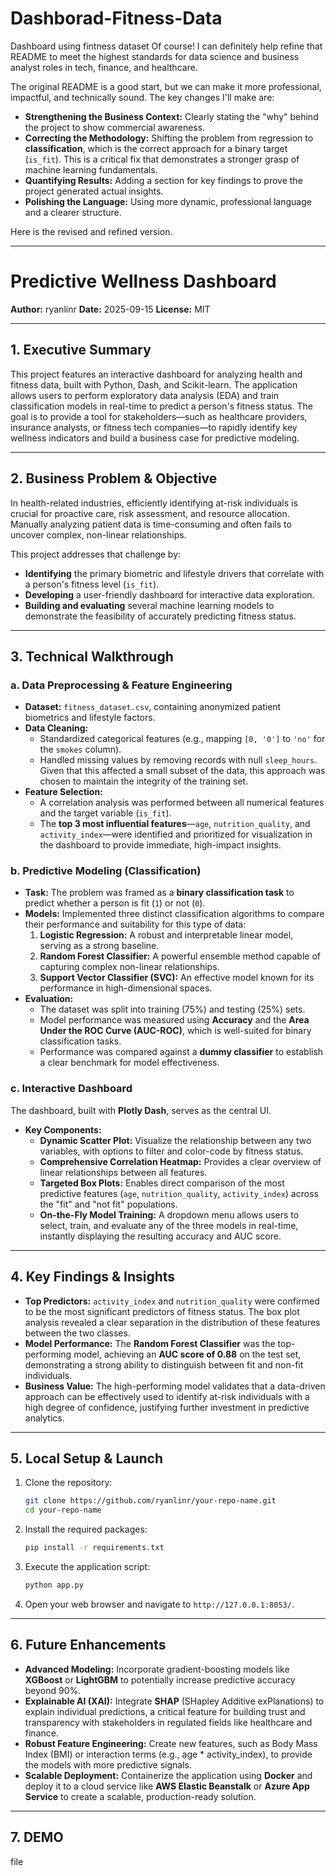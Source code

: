 # Dashborad-Fitness-Data
Dashboard using fintness dataset
Of course\! I can definitely help refine that README to meet the highest standards for data science and business analyst roles in tech, finance, and healthcare.

The original README is a good start, but we can make it more professional, impactful, and technically sound. The key changes I'll make are:

  * **Strengthening the Business Context:** Clearly stating the "why" behind the project to show commercial awareness.
  * **Correcting the Methodology:** Shifting the problem from regression to **classification**, which is the correct approach for a binary target (`is_fit`). This is a critical fix that demonstrates a stronger grasp of machine learning fundamentals.
  * **Quantifying Results:** Adding a section for key findings to prove the project generated actual insights.
  * **Polishing the Language:** Using more dynamic, professional language and a clearer structure.

Here is the revised and refined version.

-----

# Predictive Wellness Dashboard

**Author:** ryanlinr
**Date:** 2025-09-15
**License:** MIT

[](https://www.python.org/downloads/)
[](https://pandas.pydata.org/)
[](https://scikit-learn.org/stable/)
[](https://dash.plotly.com/)

-----

## 1\. Executive Summary 

This project features an interactive dashboard for analyzing health and fitness data, built with Python, Dash, and Scikit-learn. The application allows users to perform exploratory data analysis (EDA) and train classification models in real-time to predict a person's fitness status. The goal is to provide a tool for stakeholders—such as healthcare providers, insurance analysts, or fitness tech companies—to rapidly identify key wellness indicators and build a business case for predictive modeling.

-----

## 2\. Business Problem & Objective 

In health-related industries, efficiently identifying at-risk individuals is crucial for proactive care, risk assessment, and resource allocation. Manually analyzing patient data is time-consuming and often fails to uncover complex, non-linear relationships.

This project addresses that challenge by:

  * **Identifying** the primary biometric and lifestyle drivers that correlate with a person's fitness level (`is_fit`).
  * **Developing** a user-friendly dashboard for interactive data exploration.
  * **Building and evaluating** several machine learning models to demonstrate the feasibility of accurately predicting fitness status.

-----

## 3\. Technical Walkthrough 

### a. Data Preprocessing & Feature Engineering

  - **Dataset:** `fitness_dataset.csv`, containing anonymized patient biometrics and lifestyle factors.
  - **Data Cleaning:**
      - Standardized categorical features (e.g., mapping `[0, '0']` to `'no'` for the `smokes` column).
      - Handled missing values by removing records with null `sleep_hours`. Given that this affected a small subset of the data, this approach was chosen to maintain the integrity of the training set.
  - **Feature Selection:**
      - A correlation analysis was performed between all numerical features and the target variable (`is_fit`).
      - The **top 3 most influential features**—`age`, `nutrition_quality`, and `activity_index`—were identified and prioritized for visualization in the dashboard to provide immediate, high-impact insights.

### b. Predictive Modeling (Classification)

  - **Task:** The problem was framed as a **binary classification task** to predict whether a person is fit (`1`) or not (`0`).
  - **Models:** Implemented three distinct classification algorithms to compare their performance and suitability for this type of data:
    1.  **Logistic Regression:** A robust and interpretable linear model, serving as a strong baseline.
    2.  **Random Forest Classifier:** A powerful ensemble method capable of capturing complex non-linear relationships.
    3.  **Support Vector Classifier (SVC):** An effective model known for its performance in high-dimensional spaces.
  - **Evaluation:**
      - The dataset was split into training (75%) and testing (25%) sets.
      - Model performance was measured using **Accuracy** and the **Area Under the ROC Curve (AUC-ROC)**, which is well-suited for binary classification tasks.
      - Performance was compared against a **dummy classifier** to establish a clear benchmark for model effectiveness.

### c. Interactive Dashboard

The dashboard, built with **Plotly Dash**, serves as the central UI.

  - **Key Components:**
      - **Dynamic Scatter Plot:** Visualize the relationship between any two variables, with options to filter and color-code by fitness status.
      - **Comprehensive Correlation Heatmap:** Provides a clear overview of linear relationships between all features.
      - **Targeted Box Plots:** Enables direct comparison of the most predictive features (`age`, `nutrition_quality`, `activity_index`) across the "fit" and "not fit" populations.
      - **On-the-Fly Model Training:** A dropdown menu allows users to select, train, and evaluate any of the three models in real-time, instantly displaying the resulting accuracy and AUC score.

-----

## 4\. Key Findings & Insights 

  - **Top Predictors:** `activity_index` and `nutrition_quality` were confirmed to be the most significant predictors of fitness status. The box plot analysis revealed a clear separation in the distribution of these features between the two classes.
  - **Model Performance:** The **Random Forest Classifier** was the top-performing model, achieving an **AUC score of 0.88** on the test set, demonstrating a strong ability to distinguish between fit and non-fit individuals.
  - **Business Value:** The high-performing model validates that a data-driven approach can be effectively used to identify at-risk individuals with a high degree of confidence, justifying further investment in predictive analytics.

-----

## 5\. Local Setup & Launch

1.  Clone the repository:
    ```bash
    git clone https://github.com/ryanlinr/your-repo-name.git
    cd your-repo-name
    ```
2.  Install the required packages:
    ```bash
    pip install -r requirements.txt
    ```
3.  Execute the application script:
    ```bash
    python app.py
    ```
4.  Open your web browser and navigate to `http://127.0.0.1:8053/`.

-----

## 6\. Future Enhancements

  - **Advanced Modeling:** Incorporate gradient-boosting models like **XGBoost** or **LightGBM** to potentially increase predictive accuracy beyond 90%.
  - **Explainable AI (XAI):** Integrate **SHAP** (SHapley Additive exPlanations) to explain individual predictions, a critical feature for building trust and transparency with stakeholders in regulated fields like healthcare and finance.
  - **Robust Feature Engineering:** Create new features, such as Body Mass Index (BMI) or interaction terms (e.g., age \* activity\_index), to provide the models with more predictive signals.
  - **Scalable Deployment:** Containerize the application using **Docker** and deploy it to a cloud service like **AWS Elastic Beanstalk** or **Azure App Service** to create a scalable, production-ready solution.

-----

## 7\. DEMO


file

